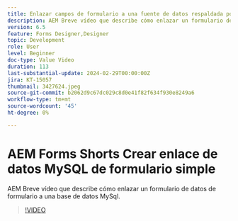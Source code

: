 ```yaml
---
title: Enlazar campos de formulario a una fuente de datos respaldada por Mysql en Forms Designer
description: AEM Breve vídeo que describe cómo enlazar un formulario de datos de formulario a una base de datos MySql.
version: 6.5
feature: Forms Designer,Designer
topic: Development
role: User
level: Beginner
doc-type: Value Video
duration: 113
last-substantial-update: 2024-02-29T00:00:00Z
jira: KT-15057
thumbnail: 3427624.jpeg
source-git-commit: b2062d9c67dc029c8d0e41f82f634f930e8249a6
workflow-type: tm+mt
source-wordcount: '45'
ht-degree: 0%

---
```



# AEM Forms Shorts Crear enlace de datos MySQL de formulario simple

AEM Breve vídeo que describe cómo enlazar un formulario de datos de formulario a una base de datos MySql.

>[!VIDEO](https://video.tv.adobe.com/v/3427624/?learn=on)

